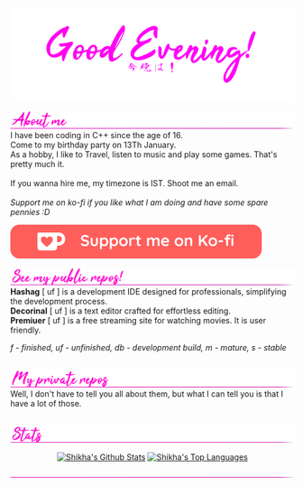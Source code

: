 ![Welcome](./assets/good_eve.gif)

![Divider](./assets/aboutme2.gif)
I have been coding in C++ since the age of 16.<br/>
Come to my birthday party on 13Th January. <br/>
As a hobby, I like to Travel, listen to music and play some games. That's pretty much it.<br/>
<br/>
If you wanna hire me, my timezone is IST. Shoot me an email.
<br/><br/>
*Support me on ko-fi if you like what I am doing and have some spare pennies :D*

[![ko-fi](./assets/githubbutton_sm.svg)](https://ko-fi.com/znackt)
<br/>

![Divider](./assets/see-my-repo.gif)
**Hashag** [ uf ] is a development IDE designed for professionals, simplifying the development process.<br/>
**Decorinal** [ uf ] is a text editor crafted for effortless editing.<br/>
**Premiuer** [ uf ] is a free streaming site for watching movies. It is user friendly.<br/>

*f - finished, uf - unfinished, db - development build, m - mature, s - stable*<br/><br/>

![Divider](./assets/private.gif)
Well, I don't have to tell you all about them, but what I can tell you is that I have a lot of those.<br/><br/>

![Divider](./assets/stats.gif)
<center>
<p align="center">
  <a href="#"><img alt="Shikha's Github Stats" src="https://denvercoder1-github-readme-stats.vercel.app/api/?username=Znackt&show_icons=true&count_private=true&theme=dark&hide_border=true&bg_color=151515&title_color=f2f2f2&icon_color=79fe96" height="192px" width="430px"></a>
  <a href="#"><img alt="Shikha's Top Languages" src="https://github-readme-stats.vercel.app/api/top-langs/?username=Znackt&langs_count=8&count_private=true&layout=compact&theme=dark&hide_border=true&hide=Jupyter%20notebook,less&bg_color=151515&title_color=f2f2f2&icon_color=79fe96" height="192px" width="360px"></a>
</p>
  <p align="center">
  
![Divider](./assets/divider.png)







